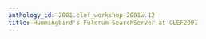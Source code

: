 ```yaml
---
anthology_id: 2001.clef_workshop-2001w.12
title: Hummingbird's Fulcrum SearchServer at CLEF2001
---
```

